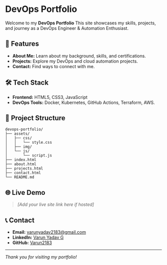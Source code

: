 # DevOps Portfolio

Welcome to my **DevOps Portfolio** 
This site showcases my skills, projects, and journey as a DevOps Engineer & Automation Enthusiast.

## 🚀 Features

- **About Me:** Learn about my background, skills, and certifications.
- **Projects:** Explore my DevOps and cloud automation projects.
- **Contact:** Find ways to connect with me.

## 🛠️ Tech Stack

- **Frontend:** HTML5, CSS3, JavaScript
- **DevOps Tools:** Docker, Kubernetes, GitHub Actions, Terraform, AWS.

## 📂 Project Structure

```
devops-portfolio/
├── assets/
│   ├── css/
│   │   └── style.css
│   ├── img/
│   └── js/
│       └── script.js
├── index.html
├── about.html
├── projects.html
├── contact.html
└── README.md
```

## 🌐 Live Demo

> _[Add your live site link here if hosted]_

## 📞 Contact

- **Email:** varunyadav2183@gmail.com
- **LinkedIn:** [Varun Yadav G](http://www.linkedin.com/in/varun-yadav-g/)
- **GitHub:** [Varun2183](https://github.com/Varun2183)

---

*Thank you for visiting my portfolio!*